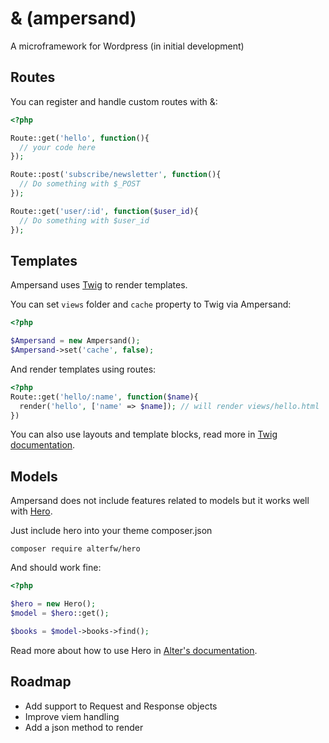 & (ampersand)
=============

A microframework for Wordpress (in initial development)

## Routes

You can register and handle custom routes with &:

```php
<?php

Route::get('hello', function(){
  // your code here
});

Route::post('subscribe/newsletter', function(){
  // Do something with $_POST
});

Route::get('user/:id', function($user_id){
  // Do something with $user_id
});
```

## Templates

Ampersand uses [Twig](http://twig.sensiolabs.org/) to render templates.

You can set `views` folder and `cache` property to Twig via Ampersand:

```php
<?php

$Ampersand = new Ampersand();
$Ampersand->set('cache', false);
```

And render templates using routes:

```php
<?php
Route::get('hello/:name', function($name){
  render('hello', ['name' => $name]); // will render views/hello.html
})
```

You can also use layouts and template blocks, read more in [Twig documentation](http://twig.sensiolabs.org/documentation).

## Models

Ampersand does not include features related to models but it works well with [Hero](https://github.com/alterfw/hero).

Just include hero into your theme composer.json

    composer require alterfw/hero

And should work fine:

```php
<?php

$hero = new Hero();
$model = $hero::get();

$books = $model->books->find();
```

Read more about how to use Hero in [Alter's documentation](http://alter-framework.readthedocs.org/en/latest/models.html).


## Roadmap

* Add support to Request and Response objects
* Improve viem handling
* Add a json method to render

